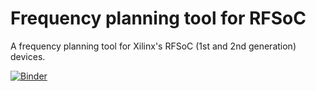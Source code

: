 # Frequency planning tool for RFSoC
A frequency planning tool for Xilinx's RFSoC (1st and 2nd generation) devices.

[![Binder](https://mybinder.org/badge_logo.svg)](https://mybinder.org/v2/gh/Christian376/Frequency_planner_RFSoC/HEAD?urlpath=%2Fvoila%2Frender%2FFinal_Frequency_Plan.ipynb)
